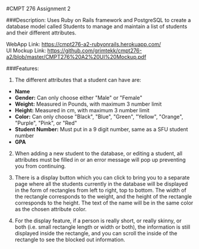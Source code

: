 #CMPT 276 Assignment 2

###Description:
Uses Ruby on Rails framework and PostgreSQL to create a database model called Students to manage and maintain a list of students and their different attributes.  

WebApp Link: https://cmpt276-a2-rubyonrails.herokuapp.com/  
UI Mockup Link: https://github.com/grimtekk/cmpt276-a2/blob/master/CMPT276%20A2%20UI%20Mockup.pdf

###Features:
1. The different attributes that a student can have are:
  * **Name**
  * **Gender:** Can only choose either "Male" or "Female"
  * **Weight:** Measured in Pounds, with maximum 3 number limit
  * **Height:** Measured in cm, with maximum 3 number limit
  * **Color:** Can only choose "Black", "Blue", "Green", "Yellow", "Orange", "Purple", "Pink", or "Red"
  * **Student Number:** Must put in a 9 digit number, same as a SFU student number
  * **GPA**

2. When adding a new student to the database, or editing a student, all attributes must be filled in or an error message will pop up preventing you from continuing.  

3. There is a display button which you can click to bring you to a separate page where all the students currently in the database will be displayed in the form of rectangles from left to right, top to bottom. The width of the rectangle corresponds to the weight, and the height of the rectangle corresponds to the height. The text of the name will be in the same color as the chosen attribute color.

4. For the display feature, if a person is really short, or really skinny, or both (i.e. small rectangle length or width or both), the information is still displayed inside the rectangle, and you can scroll the inside of the rectangle to see the blocked out information.
